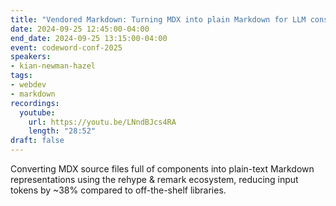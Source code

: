 ```yaml
---
title: "Vendored Markdown: Turning MDX into plain Markdown for LLM consumption"
date: 2024-09-25 12:45:00-04:00
end_date: 2024-09-25 13:15:00-04:00
event: codeword-conf-2025
speakers:
- kian-newman-hazel
tags:
- webdev
- markdown
recordings:
  youtube:
    url: https://youtu.be/LNndBJcs4RA
    length: "28:52"
draft: false
---
```


Converting MDX source files full of components into plain-text Markdown representations using the rehype & remark ecosystem, reducing input tokens by ~38% compared to off-the-shelf libraries.
